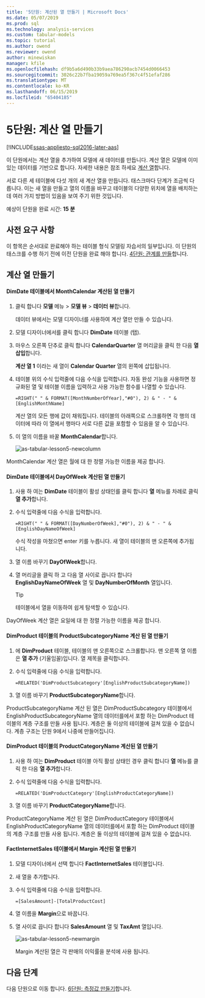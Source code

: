 ```yaml
---
title: '5단원: 계산된 열 만들기 | Microsoft Docs'
ms.date: 05/07/2019
ms.prod: sql
ms.technology: analysis-services
ms.custom: tabular-models
ms.topic: tutorial
ms.author: owend
ms.reviewer: owend
author: minewiskan
manager: kfile
ms.openlocfilehash: df9b5a6d490b33b9aea786290acb7454d0066453
ms.sourcegitcommit: 3026c22b7fba19059a769ea5f367c4f51efaf286
ms.translationtype: MT
ms.contentlocale: ko-KR
ms.lasthandoff: 06/15/2019
ms.locfileid: "65404185"
---
```

# <a name="lesson-5-create-calculated-columns"></a>5단원: 계산 열 만들기
[!INCLUDE[ssas-appliesto-sql2016-later-aas](../../includes/ssas-appliesto-sql2016-later-aas.md)]

이 단원에서는 계산 열을 추가하여 모델에 새 데이터를 만듭니다. 계산 열은 모델에 이미 있는 데이터를 기반으로 합니다. 자세한 내용은 참조 하세요 [계산 열](../tabular-models/ssas-calculated-columns.md)합니다.  
  
서로 다른 세 테이블에 다섯 개의 새 계산 열을 만듭니다. 태스크마다 단계가 조금씩 다릅니다. 이는 새 열을 만들고 열의 이름을 바꾸고 테이블의 다양한 위치에 열을 배치하는 데 여러 가지 방법이 있음을 보여 주기 위한 것입니다.  
  
예상이 단원을 완료 시간: **15 분**  
  
## <a name="prerequisites"></a>사전 요구 사항  
이 항목은 순서대로 완료해야 하는 테이블 형식 모델링 자습서의 일부입니다. 이 단원의 태스크를 수행 하기 전에 이전 단원을 완료 해야 합니다. [4단원: 관계를 만들](lesson-4-create-relationships.md)합니다. 
  
## <a name="create-calculated-columns"></a>계산 열 만들기  
  
#### <a name="create-a-monthcalendar-calculated-column-in-the-dimdate-table"></a>DimDate 테이블에서 MonthCalendar 계산된 열 만들기  
  
1.  클릭 합니다 **모델** 메뉴 > **모델 뷰** > **데이터 뷰**합니다.  
  
    데이터 뷰에서는 모델 디자이너를 사용하여 계산 열만 만들 수 있습니다.  
  
2.  모델 디자이너에서를 클릭 합니다 **DimDate** 테이블 (탭).  
  
3.  마우스 오른쪽 단추로 클릭 합니다 **CalendarQuarter** 열 머리글을 클릭 한 다음 **열 삽입**합니다.  
  
    **계산 열 1** 이라는 새 열이 **Calendar Quarter** 열의 왼쪽에 삽입됩니다.  
  
4.  테이블 위의 수식 입력줄에 다음 수식을 입력합니다. 자동 완성 기능을 사용하면 정규화된 열 및 테이블 이름을 입력하고 사용 가능한 함수를 나열할 수 있습니다.  
  
    ```  
    =RIGHT(" " & FORMAT([MonthNumberOfYear],"#0"), 2) & " - " & [EnglishMonthName]  
    ``` 
  
    계산 열의 모든 행에 값이 채워집니다. 테이블의 아래쪽으로 스크롤하면 각 행의 데이터에 따라 이 열에서 행마다 서로 다른 값을 포함할 수 있음을 알 수 있습니다.    
  
5.  이 열의 이름을 바꿀 **MonthCalendar**합니다. 

    ![as-tabular-lesson5-newcolumn](media/as-tabular-lesson5-newcolumn.png) 
  
MonthCalendar 계산 열은 월에 대 한 정렬 가능한 이름을 제공 합니다.  
  
#### <a name="create-a-dayofweek-calculated-column-in-the-dimdate-table"></a>DimDate 테이블에서 DayOfWeek 계산된 열 만들기  
  
1.  사용 하 여는 **DimDate** 테이블이 활성 상태인를 클릭 합니다 **열** 메뉴를 차례로 클릭 **열 추가**합니다.  
  
2.  수식 입력줄에 다음 수식을 입력합니다.  
    
    ```
    =RIGHT(" " & FORMAT([DayNumberOfWeek],"#0"), 2) & " - " & [EnglishDayNameOfWeek]  
    ```
    
    수식 작성을 마쳤으면 enter 키를 누릅니다. 새 열이 테이블의 맨 오른쪽에 추가됩니다.  
  
3.  열 이름 바꾸기 **DayOfWeek**합니다.  
  
4.  열 머리글을 클릭 하 고 다음 열 사이로 끕니다 합니다 **EnglishDayNameOfWeek** 열 및 **DayNumberOfMonth** 열입니다.  
  
    > [!TIP]  
    > 테이블에서 열을 이동하여 쉽게 탐색할 수 있습니다.  
  
DayOfWeek 계산 열은 요일에 대 한 정렬 가능한 이름을 제공 합니다.  
  
#### <a name="create-a-productsubcategoryname-calculated-column-in-the-dimproduct-table"></a>DimProduct 테이블의 ProductSubcategoryName 계산 된 열 만들기  
  
  
1.  에 **DimProduct** 테이블, 테이블의 맨 오른쪽으로 스크롤합니다. 맨 오른쪽 열 이름은 **열 추가** (기울임꼴)입니다. 열 제목을 클릭합니다.  
  
2.  수식 입력줄에 다음 수식을 입력합니다.  
    
    ```
    =RELATED('DimProductSubcategory'[EnglishProductSubcategoryName])  
    ```
  
3.  열 이름 바꾸기 **ProductSubcategoryName**합니다.  
  
ProductSubcategoryName 계산 된 열은 DimProductSubcategory 테이블에서 EnglishProductSubcategoryName 열의 데이터를에서 포함 하는 DimProduct 테이블의 계층 구조를 만들 사용 됩니다. 계층은 둘 이상의 테이블에 걸쳐 있을 수 없습니다. 계층 구조는 단원 9에서 나중에 만들어집니다.  
  
#### <a name="create-a-productcategoryname-calculated-column-in-the-dimproduct-table"></a>DimProduct 테이블의 ProductCategoryName 계산된 열 만들기  
  
1.  사용 하 여는 **DimProduct** 테이블 아직 활성 상태인 경우 클릭 합니다 **열** 메뉴를 클릭 한 다음 **열 추가**합니다.  
  
2.  수식 입력줄에 다음 수식을 입력합니다.  
  
    ```
    =RELATED('DimProductCategory'[EnglishProductCategoryName]) 
    ```
    
3.  열 이름 바꾸기 **ProductCategoryName**합니다.  
  
ProductCategoryName 계산 된 열은 DimProductCategory 테이블에서 EnglishProductCategoryName 열의 데이터를에서 포함 하는 DimProduct 테이블의 계층 구조를 만들 사용 됩니다. 계층은 둘 이상의 테이블에 걸쳐 있을 수 없습니다.  
  
#### <a name="create-a-margin-calculated-column-in-the-factinternetsales-table"></a>FactInternetSales 테이블에서 Margin 계산된 열 만들기  
  
1.  모델 디자이너에서 선택 합니다 **FactInternetSales** 테이블입니다.  
  
2.  새 열을 추가합니다.  
  
3.  수식 입력줄에 다음 수식을 입력합니다.  
  
    ```
    =[SalesAmount]-[TotalProductCost]
    ``` 

4.  열 이름을 **Margin**으로 바꿉니다.  
  
5.  열 사이로 끕니다 합니다 **SalesAmount** 열 및 **TaxAmt** 열입니다. 
 
      ![as-tabular-lesson5-newmargin](media/as-tabular-lesson5-newmargin.png)
      
    Margin 계산된 열은 각 판매의 이익률을 분석에 사용 됩니다.  
  
## <a name="whats-next"></a>다음 단계
다음 단원으로 이동 합니다. [6단원: 측정값 만들기](lesson-6-create-measures.md)합니다.
  
  
  
